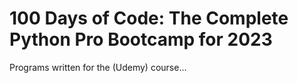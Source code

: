 # 100 Days of Code: The Complete Python Pro Bootcamp for 2023

Programs written for the (Udemy) course...
